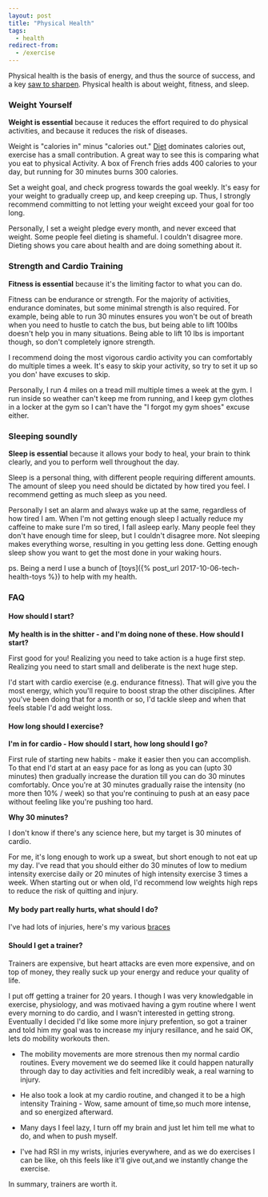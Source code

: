 ```yaml
---
layout: post
title: "Physical Health"
tags:
  - health
redirect-from:
  - /exercise
---
```


Physical health is the basis of energy, and thus the source of success, and a key [saw to sharpen](/sharpen-the-saw). Physical health is about weight, fitness, and sleep.

### Weight Yourself

**Weight is essential** because it reduces the effort required to do physical activities, and because it reduces the risk of diseases.

Weight is "calories in" minus "calories out." [Diet](/diet) dominates calories out, exercise has a small contribution. A great way to see this is comparing what you eat to physical Activity. A box of French fries adds 400 calories to your day, but running for 30 minutes burns 300 calories.

Set a weight goal, and check progress towards the goal weekly. It's easy for your weight to gradually creep up, and keep creeping up. Thus, I strongly recommend committing to not letting your weight exceed your goal for too long.

Personally, I set a weight pledge every month, and never exceed that weight. Some people feel dieting is shameful. I couldn't disagree more. Dieting shows you care about health and are doing something about it.

### Strength and Cardio Training

**Fitness is essential** because it's the limiting factor to what you can do.

Fitness can be endurance or strength. For the majority of activities, endurance dominates, but some minimal strength is also required. For example, being able to run 30 minutes ensures you won't be out of breath when you need to hustle to catch the bus, but being able to lift 100lbs doesn't help you in many situations. Being able to lift 10 lbs is important though, so don't completely ignore strength.

I recommend doing the most vigorous cardio activity you can comfortably do multiple times a week. It's easy to skip your activity, so try to set it up so you don' have excuses to skip.

Personally, I run 4 miles on a tread mill multiple times a week at the gym. I run inside so weather can't keep me from running, and I keep gym clothes in a locker at the gym so I can't have the "I forgot my gym shoes" excuse either.

### Sleeping soundly

**Sleep is essential** because it allows your body to heal, your brain to think clearly, and you to perform well throughout the day.

Sleep is a personal thing, with different people requiring different amounts. The amount of sleep you need should be dictated by how tired you feel.
I recommend getting as much sleep as you need.

Personally I set an alarm and always wake up at the same, regardless of how tired I am. When I'm not getting enough sleep I actually reduce my caffeine to make sure I'm so tired, I fall asleep early. Many people feel they don't have enough time for sleep, but I couldn't disagree more. Not sleeping makes everything worse, resulting in you getting less done. Getting enough sleep show you want to get the most done in your waking hours.

ps. Being a nerd I use a bunch of [toys]({% post_url 2017-10-06-tech-health-toys %}) to help with my health.

### FAQ

#### How should I start?

**My health is in the shitter - and I'm doing none of these. How should I start?**

First good for you! Realizing you need to take action is a huge first step. Realizing you need to start small and deliberate is the next huge step.

I'd start with cardio exercise (e.g. endurance fitness). That will give you the most energy, which you'll require to boost strap the other disciplines. After you've been doing that for a month or so, I'd tackle sleep and when that feels stable I'd add weight loss.

#### How long should I exercise?

**I'm in for cardio - How should I start, how long should I go?**

First rule of starting new habits - make it easier then you can accomplish. To that end I'd start at an easy pace for as long as you can (upto 30 minutes) then gradually increase the duration till you can do 30 minutes comfortably. Once you're at 30 minutes gradually raise the intensity (no more then 10% / week) so that you're continuing to push at an easy pace without feeling like you're pushing too hard.

**Why 30 minutes?**

I don't know if there's any science here, but my target is 30 minutes of cardio.

For me, it's long enough to work up a sweat, but short enough to not eat up my day. I've read that you should either do 30 minutes of low to medium intensity exercise daily or 20 minutes of high intensity exercise 3 times a week. When starting out or when old, I'd recommend low weights high reps to reduce the risk of quitting and injury.

#### My body part really hurts, what should I do?

I've had lots of injuries, here's my various [braces](/irl#physical-health)

#### Should I get a trainer?

Trainers are expensive, but heart attacks are even more expensive, and on top of money, they really suck up your energy and reduce your quality of life.

I put off getting a trainer for 20 years. I though I was very knowledgable in exercise, physiology, and was motivaed having a gym routine where I went every morning to do cardio, and I wasn't interested in getting strong. Eventually I decided I'd like some more injury prefention, so got a trainer and told him my goal was to increase my injury resillance, and he said OK, lets do mobility workouts then.

- The mobility movements are more strenous then my normal cardio routines. Every movement we do seemed like it could happen naturally through day to day activities and felt incredibly weak, a real warning to injury.

- He also took a look at my cardio routine, and changed it to be a high intensity Training - Wow, same amount of time,so much more intense, and so energized afterward.

- Many days I feel lazy, I turn off my brain and just let him tell me what to do, and when to push myself.

- I've had RSI in my wrists, injuries everywhere, and as we do exercises I can be like, oh this feels like it'll give out,and we instantly change the exercise.

In summary, trainers are worth it.
